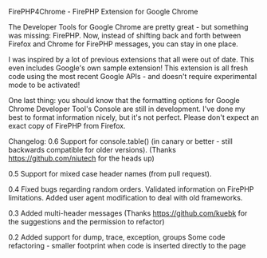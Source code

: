 FirePHP4Chrome - FirePHP Extension for Google Chrome
 
The Developer Tools for Google Chrome are pretty great - but something was missing: FirePHP.  Now, instead of shifting back and forth between Firefox and Chrome for FirePHP messages, you can stay in one place.  

I was inspired by a lot of previous extensions that all were out of date.  This even includes Google's own sample extension!  This extension is all fresh code using the most recent Google APIs - and doesn't require experimental mode to be activated!

One last thing: you should know that the formatting options for Google Chrome Developer Tool's Console are still in development.  I've done my best to format information nicely, but it's not perfect.  Please don't expect an exact copy of FirePHP from Firefox.

Changelog:
0.6
Support for console.table() (in canary or better - still backwards compatible for older versions). (Thanks https://github.com/niutech for the heads up)

0.5
Support for mixed case header names (from pull request).

0.4
Fixed bugs regarding random orders.  Validated information on FirePHP limitations. Added user agent modification to deal with old frameworks.

0.3
Added multi-header messages (Thanks https://github.com/kuebk for the suggestions and the permission to refactor)

0.2
Added support for dump, trace, exception, groups
Some code refactoring - smaller footprint when code is inserted directly to the page

